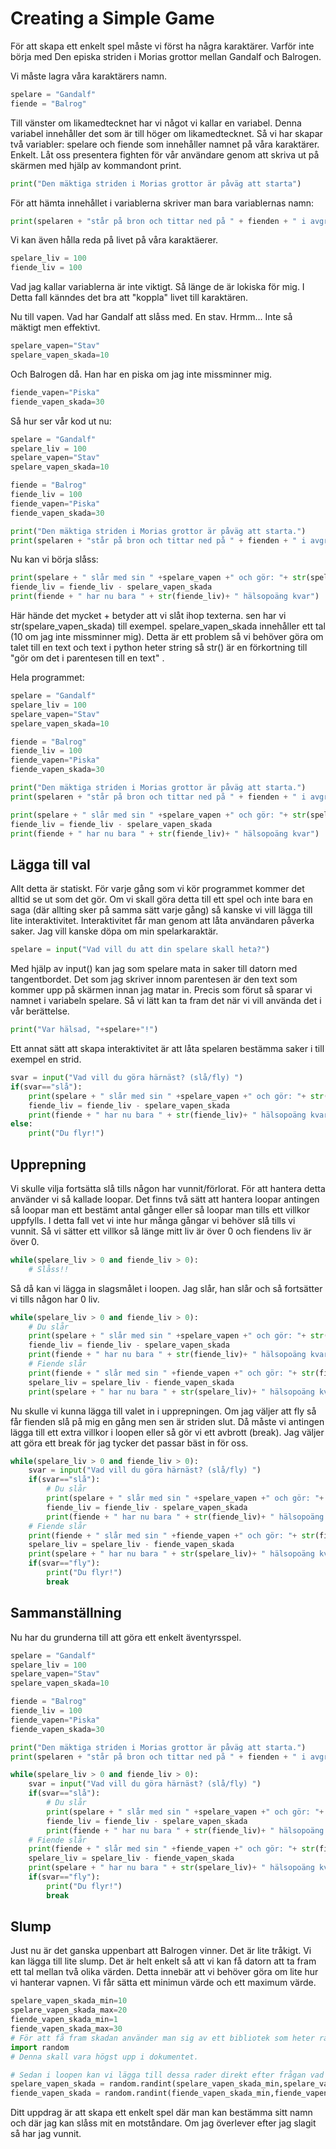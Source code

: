 # Creating a Simple Game

För att skapa ett enkelt spel måste vi först ha några karaktärer.
Varför inte börja med Den episka striden i Morias grottor mellan Gandalf och Balrogen. 

Vi måste lagra våra karaktärers namn.

```python
spelare = "Gandalf"
fiende = "Balrog"
```
Till vänster om likamedtecknet har vi något vi kallar en variabel. Denna variabel innehåller det som är till höger om likamedtecknet.
Så vi har skapar två variabler: spelare och fiende  som innehåller namnet på våra karaktärer. Enkelt. 
Låt oss presentera fighten för vår användare genom att skriva ut på skärmen med hjälp av kommandont print.
```python
print("Den mäktiga striden i Morias grottor är påväg att starta")
```
För att hämta innehållet i variablerna skriver man bara variablernas namn:
```python
print(spelaren + "står på bron och tittar ned på " + fienden + " i avgrunden")
```

Vi kan även hålla reda på livet på våra karaktäerer. 
```python
spelare_liv = 100
fiende_liv = 100
```
Vad jag kallar variablerna är inte viktigt. Så länge de är lokiska för mig. I Detta fall känndes det bra att "koppla" livet till karaktären.

Nu till vapen. Vad har Gandalf att slåss med. En stav. Hrmm... Inte så mäktigt men effektivt. 
```python
spelare_vapen="Stav"
spelare_vapen_skada=10
```
Och Balrogen då. Han har en piska om jag inte missminner mig. 
```python
fiende_vapen="Piska"
fiende_vapen_skada=30
```
Så hur ser vår kod ut nu:
```python
spelare = "Gandalf"
spelare_liv = 100
spelare_vapen="Stav"
spelare_vapen_skada=10

fiende = "Balrog"
fiende_liv = 100
fiende_vapen="Piska"
fiende_vapen_skada=30

print("Den mäktiga striden i Morias grottor är påväg att starta.")
print(spelaren + "står på bron och tittar ned på " + fienden + " i avgrunden")

```

Nu kan vi börja slåss:

```python
print(spelare + " slår med sin " +spelare_vapen +" och gör: "+ str(spelare_vapen_skada) +" skada")
fiende_liv = fiende_liv - spelare_vapen_skada
print(fiende + " har nu bara " + str(fiende_liv)+ " hälsopoäng kvar")
```
Här hände det mycket + betyder att vi slåt ihop texterna. sen har vi str(spelare_vapen_skada) till exempel. spelare_vapen_skada innehåller ett tal (10 om jag inte missminner mig). Detta är ett problem så vi behöver göra om talet till en text och text i python heter string så str() är en förkortning till "gör om det i parentesen till en text" .

Hela programmet:

```python
spelare = "Gandalf"
spelare_liv = 100
spelare_vapen="Stav"
spelare_vapen_skada=10

fiende = "Balrog"
fiende_liv = 100
fiende_vapen="Piska"
fiende_vapen_skada=30

print("Den mäktiga striden i Morias grottor är påväg att starta.")
print(spelaren + "står på bron och tittar ned på " + fienden + " i avgrunden")

print(spelare + " slår med sin " +spelare_vapen +" och gör: "+ str(spelare_vapen_skada) +" skada")
fiende_liv = fiende_liv - spelare_vapen_skada
print(fiende + " har nu bara " + str(fiende_liv)+ " hälsopoäng kvar")
```
## Lägga till val
Allt detta är statiskt. För varje gång som vi kör programmet kommer det alltid se ut som det gör. 
Om vi skall göra detta till ett spel och inte bara en saga (där allting sker på samma sätt varje gång) så kanske vi vill lägga till lite interaktivitet.
Interaktivitet får man genom att låta användaren påverka saker. 
Jag vill kanske döpa om min spelarkaraktär. 
```python
spelare = input("Vad vill du att din spelare skall heta?")
```
Med hjälp av input() kan jag som spelare mata in saker till datorn med tangentbordet. Det som jag skriver innom parentesen är den text som kommer upp på skärmen innan jag matar in. 
Precis som förut så sparar vi namnet i variabeln spelare. Så vi lätt kan ta fram det när vi vill använda det i vår berättelse. 
```python
print("Var hälsad, "+spelare+"!")
```
Ett annat sätt att skapa interaktivitet är att låta spelaren bestämma saker i till exempel en strid. 
```python
svar = input("Vad vill du göra härnäst? (slå/fly) ")
if(svar=="slå"):
    print(spelare + " slår med sin " +spelare_vapen +" och gör: "+ str(spelare_vapen_skada) +" skada")
    fiende_liv = fiende_liv - spelare_vapen_skada
    print(fiende + " har nu bara " + str(fiende_liv)+ " hälsopoäng kvar")
else:
    print("Du flyr!")
```
## Upprepning
Vi skulle vilja fortsätta slå tills någon har vunnit/förlorat. För att hantera detta använder vi så kallade loopar.
Det finns två sätt att hantera loopar antingen så loopar man ett bestämt antal gånger eller så loopar man tills ett
villkor uppfylls. I detta fall vet vi inte hur många gångar vi behöver slå tills vi vunnit. Så vi sätter ett villkor så länge mitt liv är över 0 och fiendens liv är över 0.
```python
while(spelare_liv > 0 and fiende_liv > 0):
    # Slåss!!
```
Så då kan vi lägga in slagsmålet i loopen. Jag slår, han slår och så fortsätter vi tills någon har 0 liv.
```python
while(spelare_liv > 0 and fiende_liv > 0):
    # Du slår
    print(spelare + " slår med sin " +spelare_vapen +" och gör: "+ str(spelare_vapen_skada) +" skada")
    fiende_liv = fiende_liv - spelare_vapen_skada
    print(fiende + " har nu bara " + str(fiende_liv)+ " hälsopoäng kvar")
    # Fiende slår
    print(fiende + " slår med sin " +fiende_vapen +" och gör: "+ str(fiende_vapen_skada) +" skada")
    spelare_liv = spelare_liv - fiende_vapen_skada
    print(spelare + " har nu bara " + str(spelare_liv)+ " hälsopoäng kvar")

```

Nu skulle vi kunna lägga till valet in i upprepningen. Om jag väljer att fly så får fienden slå på mig en gång men 
sen är striden slut. Då måste vi antingen lägga till ett extra villkor i loopen eller så gör vi ett avbrott (break).
Jag väljer att göra ett break för jag tycker det passar bäst in för oss. 
```python
while(spelare_liv > 0 and fiende_liv > 0):
    svar = input("Vad vill du göra härnäst? (slå/fly) ")
    if(svar=="slå"):
        # Du slår
        print(spelare + " slår med sin " +spelare_vapen +" och gör: "+ str(spelare_vapen_skada) +" skada")
        fiende_liv = fiende_liv - spelare_vapen_skada
        print(fiende + " har nu bara " + str(fiende_liv)+ " hälsopoäng kvar")
    # Fiende slår
    print(fiende + " slår med sin " +fiende_vapen +" och gör: "+ str(fiende_vapen_skada) +" skada")
    spelare_liv = spelare_liv - fiende_vapen_skada
    print(spelare + " har nu bara " + str(spelare_liv)+ " hälsopoäng kvar")
    if(svar=="fly"):
        print("Du flyr!")
        break    
```
## Sammanställning
Nu har du grunderna till att göra ett enkelt äventyrsspel. 
```python
spelare = "Gandalf"
spelare_liv = 100
spelare_vapen="Stav"
spelare_vapen_skada=10

fiende = "Balrog"
fiende_liv = 100
fiende_vapen="Piska"
fiende_vapen_skada=30

print("Den mäktiga striden i Morias grottor är påväg att starta.")
print(spelaren + "står på bron och tittar ned på " + fienden + " i avgrunden")

while(spelare_liv > 0 and fiende_liv > 0):
    svar = input("Vad vill du göra härnäst? (slå/fly) ")
    if(svar=="slå"):
        # Du slår
        print(spelare + " slår med sin " +spelare_vapen +" och gör: "+ str(spelare_vapen_skada) +" skada")
        fiende_liv = fiende_liv - spelare_vapen_skada
        print(fiende + " har nu bara " + str(fiende_liv)+ " hälsopoäng kvar")
    # Fiende slår
    print(fiende + " slår med sin " +fiende_vapen +" och gör: "+ str(fiende_vapen_skada) +" skada")
    spelare_liv = spelare_liv - fiende_vapen_skada
    print(spelare + " har nu bara " + str(spelare_liv)+ " hälsopoäng kvar")
    if(svar=="fly"):
        print("Du flyr!")
        break    
```
## Slump
Just nu är det ganska uppenbart att Balrogen vinner. Det är lite tråkigt. Vi kan lägga till lite slump. Det är helt
enkelt så att vi kan få datorn att ta fram ett tal mellan två olika värden. 
Detta innebär att vi behöver göra om lite hur vi hanterar vapnen. Vi får sätta ett minimun värde och ett maximum 
värde.
```python
spelare_vapen_skada_min=10
spelare_vapen_skada_max=20
fiende_vapen_skada_min=1
fiende_vapen_skada_max=30
# För att få fram skadan använder man sig av ett bibliotek som heter random.
import random
# Denna skall vara högst upp i dokumentet.

# Sedan i loopen kan vi lägga till dessa rader direkt efter frågan vad vill du göra härnäst. :
spelare_vapen_skada = random.randint(spelare_vapen_skada_min,spelare_vapen_skada_max)
fiende_vapen_skada = random.randint(fiende_vapen_skada_min,fiende_vapen_skada_max)
```


Ditt uppdrag är att skapa ett enkelt spel där man kan bestämma sitt namn och där jag kan slåss mit en motståndare. 
Om jag överlever efter jag slagit så har jag vunnit. 
